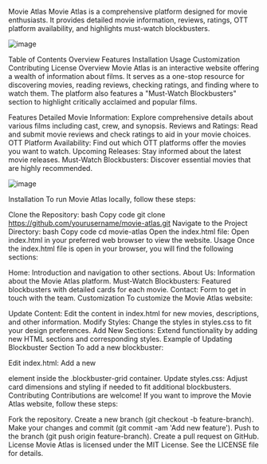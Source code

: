 Movie Atlas
Movie Atlas is a comprehensive platform designed for movie enthusiasts. It provides detailed movie information, reviews, ratings, OTT platform availability, and highlights must-watch blockbusters.

![image](https://github.com/user-attachments/assets/a7c9fcd9-7545-4103-b937-95d433e5103b)

Table of Contents
Overview
Features
Installation
Usage
Customization
Contributing
License
Overview
Movie Atlas is an interactive website offering a wealth of information about films. It serves as a one-stop resource for discovering movies, reading reviews, checking ratings, and finding where to watch them. The platform also features a "Must-Watch Blockbusters" section to highlight critically acclaimed and popular films.

Features
Detailed Movie Information: Explore comprehensive details about various films including cast, crew, and synopsis.
Reviews and Ratings: Read and submit movie reviews and check ratings to aid in your movie choices.
OTT Platform Availability: Find out which OTT platforms offer the movies you want to watch.
Upcoming Releases: Stay informed about the latest movie releases.
Must-Watch Blockbusters: Discover essential movies that are highly recommended.

![image](https://github.com/user-attachments/assets/c810ca9b-006d-4c4d-a97a-959f81e6dcb5)

Installation
To run Movie Atlas locally, follow these steps:

Clone the Repository:
bash
Copy code
git clone https://github.com/yourusername/movie-atlas.git
Navigate to the Project Directory:
bash
Copy code
cd movie-atlas
Open the index.html file:
Open index.html in your preferred web browser to view the website.
Usage
Once the index.html file is open in your browser, you will find the following sections:

Home: Introduction and navigation to other sections.
About Us: Information about the Movie Atlas platform.
Must-Watch Blockbusters: Featured blockbusters with detailed cards for each movie.
Contact: Form to get in touch with the team.
Customization
To customize the Movie Atlas website:

Update Content: Edit the content in index.html for new movies, descriptions, and other information.
Modify Styles: Change the styles in styles.css to fit your design preferences.
Add New Sections: Extend functionality by adding new HTML sections and corresponding styles.
Example of Updating Blockbuster Section
To add a new blockbuster:

Edit index.html: Add a new <div class="blockbuster-card"> element inside the .blockbuster-grid container.
Update styles.css: Adjust card dimensions and styling if needed to fit additional blockbusters.
Contributing
Contributions are welcome! If you want to improve the Movie Atlas website, follow these steps:

Fork the repository.
Create a new branch (git checkout -b feature-branch).
Make your changes and commit (git commit -am 'Add new feature').
Push to the branch (git push origin feature-branch).
Create a pull request on GitHub.
License
Movie Atlas is licensed under the MIT License. See the LICENSE file for details.
